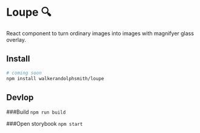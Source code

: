# Loupe :mag:

React component to turn ordinary images into images with magnifyer glass overlay.

## Install
```sh
# coming soon
npm install walkerandolphsmith/loupe
```

## Devlop

###Build
`npm run build`

###Open storybook
`npm start`

